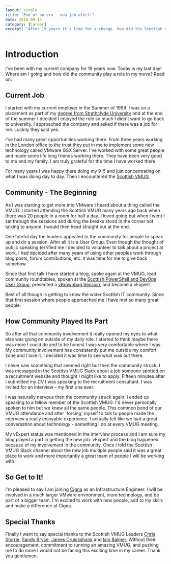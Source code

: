 ```yaml
---
layout: single
title: "End of an era - new job alert!"
date: 2018-09-14
category: [Career]
excerpt: "After 19 years it's time for a change. How did the Scottish VMUG play a part?"
---
```

# Introduction

I've been with my current company for 19 years now. Today is my last day! Where am I going and how did the community play a role in my move? Read on.

## Current Job

I started with my current employer in the Summer of 1999. I was on a placement as part of my [degree from Strathclyde University](https://www.strath.ac.uk/courses/undergraduate/computerelectronicsystemsbeng/) and at the end of the summer I decided I enjoyed the role so much I didn't want to go back to university. I approached the company and asked if there was a job for me. Luckily they said yes.

I've had many great opportunities working there. From three years working in the London office to the trust they put in me to implement some new technology called VMware GSX Server. I've worked with some great people and made some life long friends working there. They have been very good to me and my family. I am truly grateful for the time I have worked there.

For many years I was happy there doing my 9-5 and just concentrating on what I was doing day to day. Then I encountered the [Scottish VMUG](http://www.scottishvmug.com/).

## Community - The Beginning

As I was starting to get more into VMware I heard about a thing called the VMUG. I started attending the Scottish VMUG many years ago back when there was 20 people in a room for half a day. I loved going but when I went I sat through the sessions and during the breaks stood in the corner not talking to anyone. I would then head straight out at the end.

One fateful day the leaders appealed to the community for people to speak up and do a session. After all it is a User Group. Even though the thought of public speaking terrified me I decided to volunteer to talk about a project at work. I had decided after many years of using other peoples work through blog posts, forum contributions, etc. it was time for me to give back somehow.

Since that first talk I have started a blog, spoke again at the VMUG, lead community roundtables, spoken at the [Scottish PowerShell and DevOps User Group](https://psdevopsug.scot/), presented a [vBrownbag Session](https://www.youtube.com/watch?v=nQ7oRSi6mBU), and become a vExpert.

Best of all though is getting to know the wider Scottish IT community. Since that first session where people approached me I have met so many great people.

## How Community Played Its Part

So after all that community involvement it really opened my eyes to what else was going on outside of my daily role. I started to think maybe there was more I could do and to be honest I was very comfortable where I was. My community involvement has consistently put me outside my comfort zone and I love it. I decided it was time to see what was out there.

I never saw something that seemed right but then the community struck. I was messaged in the Scottish VMUG Slack about a job someone spotted on a recruitment website and thought I might like to apply. Fifteen minutes after I submitted my CV I was speaking to the recruitment consultant. I was invited for an interview - my first one ever.

I was naturally nervous then the community struck again. I ended up speaking to a fellow member of the Scottish VMUG. I'd never personally spoken to him but we knew all the same people. This common bond of our VMUG attendance and after 'forcing' myself to talk to people made the interview a really enjoyable experience. I actually felt like we had a great conversation about technology - something I do at every VMUG meeting.

My vExpert status was mentioned in the interview process and I am sure my blog played a part in getting the new job. vExpert and the blog happened because of my involvement in the community. Once I told the Scottish VMUG Slack channel about the new job multiple people said it was a great place to work and more importantly a great team of people I will be working with.

## So Get to It!

I'm pleased to say I am joining [Cigna](https://www.cigna.com/about-us/) as an Infrastructure Engineer. I will be involved in a much larger VMware environment, more technology, and be part of a bigger team. I'm excited to work with new people, add to my skills and make a difference at Cigna.

## Special Thanks

Finally I want to say special thanks to the Scottish VMUG Leaders [Chris Storrie](https://twitter.com/chrisstorrie), [Sandy Bryce](https://twitter.com/sandybryce), [James Cruickshank](https://twitter.com/vCrooky) and [Iain Balmer](https://twitter.com/Balmeri). Without their encouragement, commitment to running an amazing VMUG, and pushing me to do more I would not be facing this exciting time in my career. Thank you gentlemen.